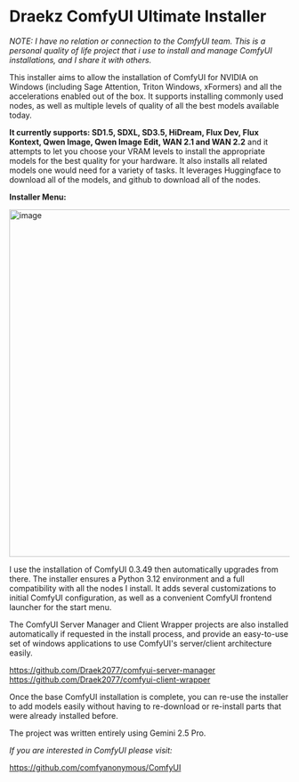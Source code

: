 # Draekz ComfyUI Ultimate Installer

_NOTE: I have no relation or connection to the ComfyUI team. This is a personal quality of life project that i use to install and manage ComfyUI installations, and I share it with others._

This installer aims to allow the installation of ComfyUI for NVIDIA on Windows (including Sage Attention, Triton Windows, xFormers) and all the accelerations enabled out of the box. It supports installing commonly used nodes, as well as multiple levels of quality of all the best models available today.

**It currently supports: SD1.5, SDXL, SD3.5, HiDream, Flux Dev, Flux Kontext, Qwen Image, Qwen Image Edit, WAN 2.1 and WAN 2.2** and it attempts to let you choose your VRAM levels to install the appropriate models for the best quality for your hardware. It also installs all related models one would need for a variety of tasks. It leverages Huggingface to download all of the models, and github to download all of the nodes.

**Installer Menu:**

<img width="1182" height="624" alt="image" src="https://github.com/user-attachments/assets/ca434751-e397-49ca-9c71-c12bd136d4d0" />

I use the installation of ComfyUI 0.3.49 then automatically upgrades from there. The installer ensures a Python 3.12 environment and a full compatibility with all the nodes I install. It adds several customizations to initial ComfyUI configuration, as well as a convenient ComfyUI frontend launcher for the start menu.

The ComfyUI Server Manager and Client Wrapper projects are also installed automatically if requested in the install process, and provide an easy-to-use set of windows applications to use ComfyUI's server/client architecture easily.

https://github.com/Draek2077/comfyui-server-manager
https://github.com/Draek2077/comfyui-client-wrapper

Once the base ComfyUI installation is complete, you can re-use the installer to add models easily without having to re-download or re-install parts that were already installed before.

The project was written entirely using Gemini 2.5 Pro.

_If you are interested in ComfyUI please visit:_

https://github.com/comfyanonymous/ComfyUI
